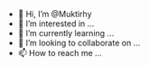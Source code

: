 - 👋 Hi, I’m @Muktirhy
- 👀 I’m interested in ...
- 🌱 I’m currently learning ...
- 💞️ I’m looking to collaborate on ...
- 📫 How to reach me ...

<!---
Muktirhy/Muktirhy is a ✨ special ✨ repository because its `README.md` (this file) appears on your GitHub profile.
You can click the Preview link to take a look at your changes.
--->
